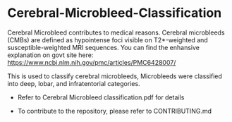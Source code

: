 # Cerebral-Microbleed-Classification
Cerebral Microbleed contributes to medical reasons. Cerebral microbleeds (CMBs) are defined as hypointense foci visible on T2*-weighted and susceptible-weighted MRI sequences. You can find the enhansive explanation on govt site here: https://www.ncbi.nlm.nih.gov/pmc/articles/PMC6428007/

This is used to classify cerebral microbleeds, Microbleeds were classified into deep, lobar, and infratentorial categories.

- Refer to Cerebral Microbleed classification.pdf for details  

- To contribute to the repository, please refer to CONTRIBUTING.md
